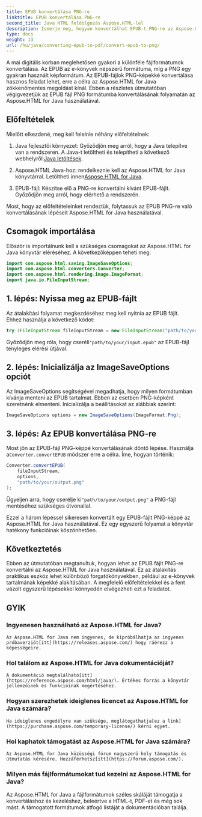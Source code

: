 ```yaml
---
title: EPUB konvertálása PNG-re
linktitle: EPUB konvertálása PNG-re
second_title: Java HTML feldolgozás Aspose.HTML-lel
description: Ismerje meg, hogyan konvertálhat EPUB-t PNG-re az Aspose.HTML for Java használatával. Kövesse lépésenkénti útmutatónkat, és tegye vonzóvá e-könyveinek tartalmát.
type: docs
weight: 13
url: /hu/java/converting-epub-to-pdf/convert-epub-to-png/
---
```


A mai digitális korban meglehetősen gyakori a különféle fájlformátumok konvertálása. Az EPUB az e-könyvek népszerű formátuma, míg a PNG egy gyakran használt képformátum. Az EPUB-fájlok PNG-képekké konvertálása hasznos feladat lehet, erre a célra az Aspose.HTML for Java zökkenőmentes megoldást kínál. Ebben a részletes útmutatóban végigvezetjük az EPUB fájl PNG formátumba konvertálásának folyamatán az Aspose.HTML for Java használatával.

## Előfeltételek

Mielőtt elkezdené, meg kell felelnie néhány előfeltételnek:

1.  Java fejlesztői környezet: Győződjön meg arról, hogy a Java telepítve van a rendszeren. A Java-t letöltheti és telepítheti a következő webhelyről:[Java letöltések](https://www.oracle.com/java/technologies/javase-downloads.html).

2.  Aspose.HTML Java-hoz: rendelkeznie kell az Aspose.HTML for Java könyvtárral. Letöltheti innen[Aspose.HTML for Java](https://releases.aspose.com/html/java/).

3. EPUB-fájl: Készítse elő a PNG-re konvertálni kívánt EPUB-fájlt. Győződjön meg arról, hogy elérhető a rendszerén.

Most, hogy az előfeltételeinket rendeztük, folytassuk az EPUB PNG-re való konvertálásának lépéseit Aspose.HTML for Java használatával.

## Csomagok importálása

Először is importálnunk kell a szükséges csomagokat az Aspose.HTML for Java könyvtár eléréséhez. A következőképpen teheti meg:

```java
import com.aspose.html.saving.ImageSaveOptions;
import com.aspose.html.converters.Converter;
import com.aspose.html.rendering.image.ImageFormat;
import java.io.FileInputStream;
```

## 1. lépés: Nyissa meg az EPUB-fájlt

Az átalakítási folyamat megkezdéséhez meg kell nyitnia az EPUB fájlt. Ehhez használja a következő kódot:

```java
try (FileInputStream fileInputStream = new FileInputStream("path/to/your/input.epub")) {
```

 Győződjön meg róla, hogy cseréli`"path/to/your/input.epub"` az EPUB-fájl tényleges elérési útjával.

## 2. lépés: Inicializálja az ImageSaveOptions opciót

Az ImageSaveOptions segítségével megadhatja, hogy milyen formátumban kívánja menteni az EPUB tartalmat. Ebben az esetben PNG-képként szeretnénk elmenteni. Inicializálja a beállításokat az alábbiak szerint:

```java
ImageSaveOptions options = new ImageSaveOptions(ImageFormat.Png);
```

## 3. lépés: Az EPUB konvertálása PNG-re

 Most jön az EPUB-fájl PNG-képpé konvertálásának döntő lépése. Használja a`Converter.convertEPUB` módszer erre a célra. Íme, hogyan történik:

```java
Converter.convertEPUB(
    fileInputStream,
    options,
    "path/to/your/output.png"
);
```

 Ügyeljen arra, hogy cserélje ki`"path/to/your/output.png"` a PNG-fájl mentéséhez szükséges útvonallal.

Ezzel a három lépéssel sikeresen konvertált egy EPUB-fájlt PNG-képpé az Aspose.HTML for Java használatával. Ez egy egyszerű folyamat a könyvtár hatékony funkcióinak köszönhetően.

## Következtetés

Ebben az útmutatóban megtanultuk, hogyan lehet az EPUB fájlt PNG-re konvertálni az Aspose.HTML for Java használatával. Ez az átalakítás praktikus eszköz lehet különböző forgatókönyvekben, például az e-könyvek tartalmának képekké alakításában. A megfelelő előfeltételekkel és a fent vázolt egyszerű lépésekkel könnyedén elvégezheti ezt a feladatot.

## GYIK

### Ingyenesen használható az Aspose.HTML for Java?
    Az Aspose.HTML for Java nem ingyenes, de kipróbálhatja az ingyenes próbaverziót[itt](https://releases.aspose.com/) hogy ráérezz a képességeire.

### Hol találom az Aspose.HTML for Java dokumentációját?
    A dokumentáció megtalálható[itt](https://reference.aspose.com/html/java/). Értékes forrás a könyvtár jellemzőinek és funkcióinak megértéséhez.

### Hogyan szerezhetek ideiglenes licencet az Aspose.HTML for Java számára?
    Ha ideiglenes engedélyre van szüksége, meglátogathatja[ez a link](https://purchase.aspose.com/temporary-license/) kérni egyet.

### Hol kaphatok támogatást az Aspose.HTML for Java számára?
    Az Aspose.HTML for Java közösségi fórum nagyszerű hely támogatás és útmutatás kérésére. Hozzáférhetsz[itt](https://forum.aspose.com/).

### Milyen más fájlformátumokat tud kezelni az Aspose.HTML for Java?
   Az Aspose.HTML for Java a fájlformátumok széles skáláját támogatja a konvertáláshoz és kezeléshez, beleértve a HTML-t, PDF-et és még sok mást. A támogatott formátumok átfogó listáját a dokumentációban találja.